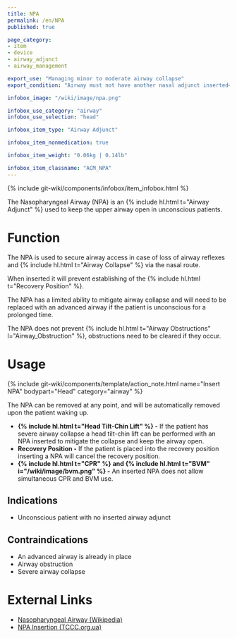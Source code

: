 ```yaml
---
title: NPA
permalink: /en/NPA
published: true

page_category:
- item
- device
- airway_adjunct
- airway_management

export_use: "Managing minor to moderate airway collapse"
export_condition: "Airway must not have another nasal adjunct inserted<br>Airway must be clear of obstructions"

infobox_image: "/wiki/image/npa.png"

infobox_use_category: "airway"
infobox_use_selection: "head"

infobox_item_type: "Airway Adjunct"

infobox_item_nonmedication: true

infobox_item_weight: "0.06kg | 0.14lb"

infobox_item_classname: "ACM_NPA"
---
```


{% include git-wiki/components/infobox/item_infobox.html %}

The Nasopharyngeal Airway (NPA) is an {% include hl.html t="Airway Adjunct" %} used to keep the upper airway open in unconscious patients.

# Function
The NPA is used to secure airway access in case of loss of airway reflexes and {% include hl.html t="Airway Collapse" %} via the nasal route.

When inserted it will prevent establishing of the {% include hl.html t="Recovery Position" %}.

The NPA has a limited ability to mitigate airway collapse and will need to be replaced with an advanced airway if the patient is unconscious for a prolonged time.

The NPA does not prevent {% include hl.html t="Airway Obstructions" l="Airway_Obstruction" %}, obstructions need to be cleared if they occur.

# Usage
{% include git-wiki/components/template/action_note.html name="Insert NPA" bodypart="Head" category="airway" %}

The NPA can be removed at any point, and will be automatically removed upon the patient waking up.
- **{% include hl.html t="Head Tilt-Chin Lift" %} -** If the patient has severe airway collapse a head tilt-chin lift can be performed with an NPA inserted to mitigate the collapse and keep the airway open.
- **Recovery Position -** If the patient is placed into the recovery position inserting a NPA will cancel the recovery position.
- **{% include hl.html t="CPR" %} and {% include hl.html t="BVM" i="/wiki/image/bvm.png" %} -** An inserted NPA does not allow simultaneous CPR and BVM use.

## Indications
- Unconscious patient with no inserted airway adjunct

## Contraindications
- An advanced airway is already in place
- Airway obstruction
- Severe airway collapse

# External Links
- [Nasopharyngeal Airway (Wikipedia)](https://en.wikipedia.org/wiki/Nasopharyngeal_airway)
- [NPA Insertion (TCCC.org.ua)](https://tccc.org.ua/en/guide/nasopharyngeal-airway-insertion)